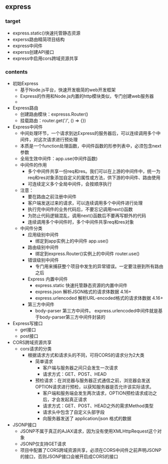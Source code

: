 ## express

### target
- express.static()快速托管静态资源
- experss路由精简项目结构
- express中间件
- experss创建API接口
- express中启用cors跨域资源共享

### contents
  - 初始Express
    + 基于Node.js平台，快速开发极简的web开发框架
    + Express的作用和Node.js内置的http模块类似，专门创建web服务器
    + 
  - Express路由
    + 创建路由模块：expresss.Router()
    + 挂载路由：router.get('/', () => {})
  - Express中间件
    + 中间处理环节，一个请求到达Express的服务器后，可以连续调用多个中间件，对这次请求进行预处理
    + 本质是一个function处理函数，中间件函数的形参列表中，必须包含next参数
    + 全局生效中间件：app.use(中间件函数)
    + 中间件的作用
      - 多个中间件共享一份req和res。我们可以在上游的中间件中，统一为req和res对象添加自定义的属性或方法，供下游的中间件、路由使用
      - 可连续定义多个全局中间件，会按顺序执行
    + 注意：
      - 要在路由之前注册中间件
      - 客户端发送过来的请求，可以连续调用多个中间件进行处理
      - 执行完中间件的业务代码后，不要忘记调用next()函数
      - 为防止代码逻辑混乱，调用next()函数后不要再写额外的代码
      - 连续调用多个中间件时，多个中间件共享req和res对象
    + 中间件分类
      - 应用级别中间件
        - 绑定到app实例上的中间件  app.use()
      - 路由级别中间件
        - 绑定到express.Router()实例上的中间件  router.use()
      - 错误级别中间件
        - 专门用来捕获整个项目中发生的异常错误。一定要注册到所有路由之后
      - Express 内置中间件
        - express.static 快速托管静态资源的内置中间件
        - express.json 解析JSON格式的请求体数据 4.16+
        - express.urlencoded 解析URL-encoded格式的请求体数据 4.16+
      - 第三方中间件
        - body-parser 第三方中间件。 express.urlencoded中间件就是基于body-parser第三方中间件封装的
  - Express写接口
    - get接口
    - post接口
  - CORS跨域资源共享
    - cors请求的分类
      - 根据请求方式和请求头的不同，可将CORS的请求分为2大类
        + 简单请求
          + 客户端与服务器之间只会发生一次请求
          + 请求方式：GET、POST、HEAD
        + 预检请求：在浏览器与服务器正式通信之前，浏览器会发送OPTION请求进行预检，以获知服务器是否允许该实际请求。
          + 客户端和服务端会发生两次请求，OPTION预检请求成功之后，才会发起真正请求
          + 请求方式：GET、POST、HEAD之外的需求Method类型
          + 请求头中包含了自定义头部字段
          + 向服务器发送了 application/json 格式的数据
  - JSONP接口
    - JSONP不属于真正的AJAX请求，因为没有使用XMLHttpRequest这个对象
    - JSONP仅支持GET请求
    - 项目中配置了CORS跨域资源共享，必须在CORS中间件之前声明JSONP的接口，否则JSONP接口会被开启成CORS的接口



